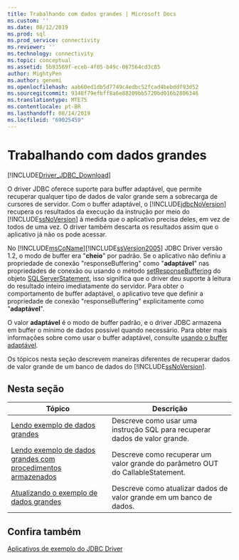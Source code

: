 ```yaml
---
title: Trabalhando com dados grandes | Microsoft Docs
ms.custom: ''
ms.date: 08/12/2019
ms.prod: sql
ms.prod_service: connectivity
ms.reviewer: ''
ms.technology: connectivity
ms.topic: conceptual
ms.assetid: 5b93569f-eceb-4f05-b49c-067564cd3c85
author: MightyPen
ms.author: genemi
ms.openlocfilehash: aab60ed1db5d7749c4edbc52fcad4bebddf93d52
ms.sourcegitcommit: 9348f79efbff8a6e88209bb5720bd016b2806346
ms.translationtype: MTE75
ms.contentlocale: pt-BR
ms.lasthandoff: 08/14/2019
ms.locfileid: "69025459"
---
```

# <a name="working-with-large-data"></a>Trabalhando com dados grandes

[!INCLUDE[Driver_JDBC_Download](../../includes/driver_jdbc_download.md)]

O driver JDBC oferece suporte para buffer adaptável, que permite recuperar qualquer tipo de dados de valor grande sem a sobrecarga de cursores de servidor. Com o buffer adaptável, o [!INCLUDE[jdbcNoVersion](../../includes/jdbcnoversion_md.md)] recupera os resultados da execução da instrução por meio do [!INCLUDE[ssNoVersion](../../includes/ssnoversion-md.md)] à medida que o aplicativo precisa deles, em vez de todos de uma vez. O driver também descarta os resultados assim que o aplicativo já não os pode acessar.

No [!INCLUDE[msCoName](../../includes/msconame_md.md)][!INCLUDE[ssVersion2005](../../includes/ssversion2005-md.md)] JDBC Driver versão 1.2, o modo de buffer era "**cheio**" por padrão. Se o aplicativo não definiu a propriedade de conexão "responseBuffering" como "**adaptável**" nas propriedades de conexão ou usando o método [setResponseBuffering](../../connect/jdbc/reference/setresponsebuffering-method-sqlserverstatement.md) do objeto [SQLServerStatement](../../connect/jdbc/reference/sqlserverstatement-class.md), isso significa que o driver deu suporte à leitura do resultado inteiro imediatamente do servidor. Para obter o comportamento de buffer adaptável, o aplicativo teve que definir a propriedade de conexão "responseBuffering" explicitamente como "**adaptável**".  
  
O valor **adaptável** é o modo de buffer padrão, e o driver JDBC armazena em buffer o mínimo de dados possível quando necessário. Para obter mais informações sobre como usar o buffer adaptável, consulte [usando o buffer adaptável](../../connect/jdbc/using-adaptive-buffering.md).  
  
 Os tópicos nesta seção descrevem maneiras diferentes de recuperar dados de valor grande de um banco de dados do [!INCLUDE[ssNoVersion](../../includes/ssnoversion-md.md)].  
  
## <a name="in-this-section"></a>Nesta seção  
  
| Tópico                                                                                                                      | Descrição                                                              |
| -------------------------------------------------------------------------------------------------------------------------- | ------------------------------------------------------------------------ |
| [Lendo exemplo de dados grandes](../../connect/jdbc/reading-large-data-sample.md)                                               | Descreve como usar uma instrução SQL para recuperar dados de valor grande.       |
| [Lendo exemplo de dados grandes com procedimentos armazenados](../../connect/jdbc/reading-large-data-with-stored-procedures-sample.md) | Descreve como recuperar um valor grande do parâmetro OUT do CallableStatement. |
| [Atualizando o exemplo de dados grandes](../../connect/jdbc/updating-large-data-sample.md)                                             | Descreve como atualizar dados de valor grande em um banco de dados.                |
  
## <a name="see-also"></a>Confira também

[Aplicativos de exemplo do JDBC Driver](../../connect/jdbc/sample-jdbc-driver-applications.md)  
